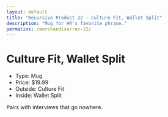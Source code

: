 ```yaml
---
layout: default
title: "Recursive Product 22 — Culture Fit, Wallet Split"
description: "Mug for HR's favorite phrase."
permalink: /merchandise/rec-22/
---
```


# Culture Fit, Wallet Split

- Type: Mug
- Price: $19.99
- Outside: Culture Fit
- Inside: Wallet Split

Pairs with interviews that go nowhere.
